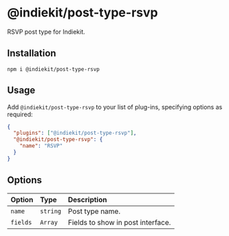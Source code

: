 # @indiekit/post-type-rsvp

RSVP post type for Indiekit.

## Installation

`npm i @indiekit/post-type-rsvp`

## Usage

Add `@indiekit/post-type-rsvp` to your list of plug-ins, specifying options as required:

```json
{
  "plugins": ["@indiekit/post-type-rsvp"],
  "@indiekit/post-type-rsvp": {
    "name": "RSVP"
  }
}
```

## Options

| Option   | Type     | Description                       |
| :------- | :------- | :-------------------------------- |
| `name`   | `string` | Post type name.                   |
| `fields` | `Array`  | Fields to show in post interface. |
